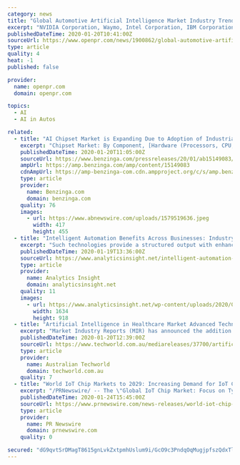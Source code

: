 ```yaml
---
category: news
title: "Global Automotive Artificial Intelligence Market Industry Trends, Estimation & Forecast, 2018 - 2025"
excerpt: "NVIDIA Corporation, Waymo, Intel Corporation, IBM Corporation, Microsoft Corporation, Micron Technology, Otto Motors, BMW, Tesla Inc., and Toyota are some of the key players operating in the global automotive artificial intelligence market."
publishedDateTime: 2020-01-20T10:41:00Z
sourceUrl: https://www.openpr.com/news/1900862/global-automotive-artificial-intelligence-market-industry
type: article
quality: 4
heat: -1
published: false

provider:
  name: openpr.com
  domain: openpr.com

topics:
  - AI
  - AI in Autos

related:
  - title: "AI Chipset Market is Expanding Due to Adoption of Industrial Automation"
    excerpt: "Chipset Market: By Component, [Hardware (Processors, CPU, GPU, ASIC, FPGA, Memory and Network) and Software). By Technology [ (Machine Learning, Natural Language Processing, and Others (Deep Learning and Computer Vision)] – Forecast Till 2023 Artificial Intelligence Chipset Market Research Report- Forecast till 2023 A white box server can be referred to as the computer framework in large data centers."
    publishedDateTime: 2020-01-20T11:05:00Z
    sourceUrl: https://www.benzinga.com/pressreleases/20/01/ab15149083/ai-chipset-market-is-expanding-due-to-adoption-of-industrial-automation
    ampUrl: https://amp.benzinga.com/amp/content/15149083
    cdnAmpUrl: https://amp-benzinga-com.cdn.ampproject.org/c/s/amp.benzinga.com/amp/content/15149083
    type: article
    provider:
      name: Benzinga.com
      domain: benzinga.com
    quality: 76
    images:
      - url: https://www.abnewswire.com/uploads/1579519636.jpeg
        width: 417
        height: 455
  - title: "Intelligent Automation Benefits Across Businesses: Industry Implementation and Key Market Players"
    excerpt: "Such technologies provide a structured output with enhanced productivity. Additionally, IA being an evolved version of automation mimics human actions and possess cognitive capabilities, including natural language processing, speech recognition, computer vision technology, and machine learning to comprehend the vast amount of structured and ..."
    publishedDateTime: 2020-01-19T13:36:00Z
    sourceUrl: https://www.analyticsinsight.net/intelligent-automation-benefits-across-businesses-industry-implementation-and-key-market-players/
    type: article
    provider:
      name: Analytics Insight
      domain: analyticsinsight.net
    quality: 11
    images:
      - url: https://www.analyticsinsight.net/wp-content/uploads/2020/01/Intelligent-Automation-Benefits-Across-Businesses.png
        width: 1634
        height: 918
  - title: "Artificial Intelligence in Healthcare Market Advanced Technology and New Innovations by 2023 – Welltok, Intel, Nvidia, Google"
    excerpt: "Market Industry Reports (MIR) has announced the addition of the “Global Artificial Intelligence in Healthcare Market Research Report 2019” The report focuses on global major leading industry players with information such as company profiles, product picture and specification. Artificial intelligence assists the machines to perform any task ..."
    publishedDateTime: 2020-01-20T12:39:00Z
    sourceUrl: https://www.techworld.com.au/mediareleases/37700/artificial-intelligence-in-healthcare-market/
    type: article
    provider:
      name: Australian Techworld
      domain: techworld.com.au
    quality: 7
  - title: "World IoT Chip Markets to 2029: Increasing Demand for IoT Chips in Smart Manufacturing Applications Augments Robust Industry Growth"
    excerpt: "/PRNewswire/ -- The \"Global IoT Chip Market: Focus on Type, End-use Industry and Region - Analysis and Forecast, 2019-2029\" report has been added"
    publishedDateTime: 2020-01-24T15:45:00Z
    sourceUrl: https://www.prnewswire.com/news-releases/world-iot-chip-markets-to-2029-increasing-demand-for-iot-chips-in-smart-manufacturing-applications-augments-robust-industry-growth-300992810.html
    type: article
    provider:
      name: PR Newswire
      domain: prnewswire.com
    quality: 0

secured: "dG9qvtSrDMagT8615gnLvkZxtpmhUslum9i/GcO9c3PndqOqMugjpfszQdxTlutiDhgbBAGbweZ4ETbOXwsLcu7jLAObEIvmTx0a3Z7tlbt0SJ6S9iFtUD2bHBGmrVpk1eK7Ufe8IGfkre9p7JbmEXze64esd62BEfFtLqbXrD1zcd6/IyaM5vtgR4N43/K85+qiYTbcmSd2sXOXh4XV6/Jd/wvIaQDECz1UvQLrWt/anta4h852xj6oP53rsCSTKp7OTLDqnjc1DvRze+nSRbU6K58zXHeLCRtFu+R6+Ns=;3NjNmNKIue4/r0czdJ75dw=="
---
```



